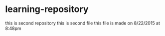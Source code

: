 # learning-repository
this is second repository
this is second file
this file is made on 8/22/2015 at 8:48pm
